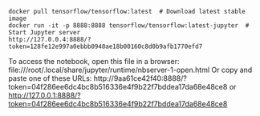 ```
docker pull tensorflow/tensorflow:latest  # Download latest stable image
docker run -it -p 8888:8888 tensorflow/tensorflow:latest-jupyter  # Start Jupyter server 
http://127.0.0.4:8888/?token=128fe12e997a0ebbb0940ae18b00160c8d0b9afb1770efd7
```

To access the notebook, open this file in a browser:
        file:///root/.local/share/jupyter/runtime/nbserver-1-open.html
    Or copy and paste one of these URLs:
        http://9aa61ce42f40:8888/?token=04f286ee6dc4bc8b516336e4f9b22f7bddea17da68e48ce8
     or http://127.0.0.1:8888/?token=04f286ee6dc4bc8b516336e4f9b22f7bddea17da68e48ce8